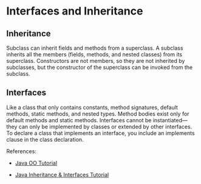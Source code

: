 #  Interfaces and Inheritance

## Inheritance 

Subclass can inherit fields and methods from a superclass.
A subclass inherits all the members (fields, methods, and nested classes) from its superclass. Constructors are not members, so they are not inherited by subclasses, but the constructor of the superclass can be invoked from the subclass.

## Interfaces

Like a class that only contains constants, method signatures, default methods, static methods, and nested types. Method bodies exist only for default methods and static methods. Interfaces cannot be instantiated—they can only be implemented by classes or extended by other interfaces. 
To declare a class that implements an interface, you include an implements clause in the class declaration. 


References:

* [Java OO Tutorial ](https://docs.oracle.com/javase/tutorial/java/concepts/)

* [Java Inheritance & Interfaces Tutorial](https://docs.oracle.com/javase/tutorial/java/IandI/index.html)